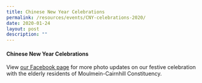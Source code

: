 ```yaml
---
title: Chinese New Year Celebrations
permalink: /resources/events/CNY-celebrations-2020/
date: 2020-01-24
layout: post
description: ""
---
```

#### Chinese New Year Celebrations

View [our Facebook page](https://www.facebook.com/nationaljc/) for more photo updates on our festive celebration with the elderly residents of Moulmein-Cairnhill Constituency.